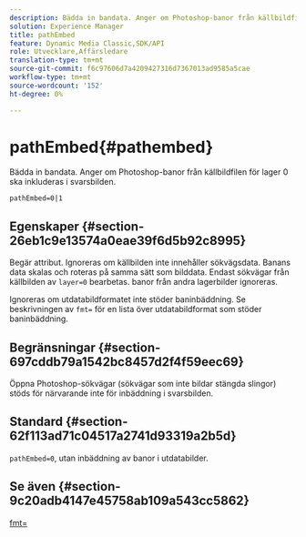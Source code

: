 ```yaml
---
description: Bädda in bandata. Anger om Photoshop-banor från källbildfilen för lager 0 ska inkluderas i svarsbilden.
solution: Experience Manager
title: pathEmbed
feature: Dynamic Media Classic,SDK/API
role: Utvecklare,Affärsledare
translation-type: tm+mt
source-git-commit: f6c97606d7a4209427316d7367013ad9585a5cae
workflow-type: tm+mt
source-wordcount: '152'
ht-degree: 0%

---
```



# pathEmbed{#pathembed}

Bädda in bandata. Anger om Photoshop-banor från källbildfilen för lager 0 ska inkluderas i svarsbilden.

`pathEmbed=0|1`

## Egenskaper {#section-26eb1c9e13574a0eae39f6d5b92c8995}

Begär attribut. Ignoreras om källbilden inte innehåller sökvägsdata. Banans data skalas och roteras på samma sätt som bilddata. Endast sökvägar från källbilden av `layer=0` bearbetas. banor från andra lagerbilder ignoreras.

Ignoreras om utdatabildformatet inte stöder baninbäddning. Se beskrivningen av `fmt=` för en lista över utdatabildformat som stöder baninbäddning.

## Begränsningar {#section-697cddb79a1542bc8457d2f4f59eec69}

Öppna Photoshop-sökvägar (sökvägar som inte bildar stängda slingor) stöds för närvarande inte för inbäddning i svarsbilden.

## Standard {#section-62f113ad71c04517a2741d93319a2b5d}

`pathEmbed=0`, utan inbäddning av banor i utdatabilder.

## Se även {#section-9c20adb4147e45758ab109a543cc5862}

[fmt=](../../../../../is-api/http-ref/image-serving-api-ref/c-http-protocol-reference/c-command-reference/r-is-http-fmt.md#reference-cdf10043423b45ba9fe15157fb3ae37a)
